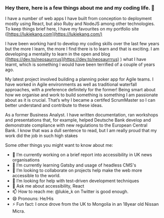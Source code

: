 ### Hey there, here is a few things about me and my coding life. 👋


I have a number of web apps I have built from conception to deployment mostly using React, but also Ruby and NodeJS among other technologies. To keep things brief here, I have my favourites on my portfolio site ([https://lukiekang.com](https://lukiekang.com/)

I have been working hard to develop my coding skills over the last few years but the more I learn, the more I find there is to learn and that is exciting. I am developing a mentality to learn in the open and blog ([https://dev.to/neosaurrrus](https://dev.to/neosaurrrus) ) what I have learnt, which is something I would have been terrified of a couple of years ago.

My latest project involved building a planning poker app for Agile teams. I have worked in Agile environments as well as traditional waterfall approaches, with a preference definitely for the former! Being smart about how we organise and work to build something is something I am passionate about as it is crucial. That’s why I became a certifed ScrumMaster so I can better understand and contribute to these ideas. 

As a former Business Analyst. I have written documentation, ran workshops and presentations that, for example, helped Deutsche Bank develop and demonstrate compliance with new regulations to the European Central Bank. I know that was a dull sentence to read, but I am really proud that my work did the job in such high stakes

Some other things you might want to know about me:

- 🔭 I’m currently working on a brief report into accessibility in UK news organisations
- 🌱 I’m currently learning Gatsby and usage of headless CMS's
- 👯 I’m looking to collaborate on projects help make the web more accessible to the world.
- 🤔 I’m looking for help with test-driven development techniques
- 💬 Ask me about accessibility, React
- 📫 How to reach me: @lukie_k on Twitter is good enough.
- 😄 Pronouns: He/His
- ⚡ Fun fact: I once drove from the UK to Mongolia in  an 18year old Nissan Micra.

